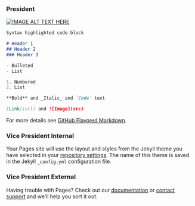 ### President

[![IMAGE ALT TEXT HERE](https://img.youtube.com/vi/YOUTUBE_VIDEO_ID_HERE/0.jpg)](https://youtu.be/WEcx6IOqV84)


```markdown
Syntax highlighted code block

# Header 1
## Header 2
### Header 3

- Bulleted
- List

1. Numbered
2. List

**Bold** and _Italic_ and `Code` text

[Link](url) and ![Image](src)
```

For more details see [GitHub Flavored Markdown](https://guides.github.com/features/mastering-markdown/).

### Vice President Internal

Your Pages site will use the layout and styles from the Jekyll theme you have selected in your [repository settings](https://github.com/TEWH/Election-Website/settings). The name of this theme is saved in the Jekyll `_config.yml` configuration file.

### Vice President External

Having trouble with Pages? Check out our [documentation](https://docs.github.com/categories/github-pages-basics/) or [contact support](https://support.github.com/contact) and we’ll help you sort it out.
